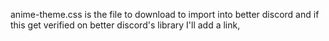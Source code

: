 anime-theme.css is the file to download to import into better discord and if this get verified on better discord's library I'll add a link,
